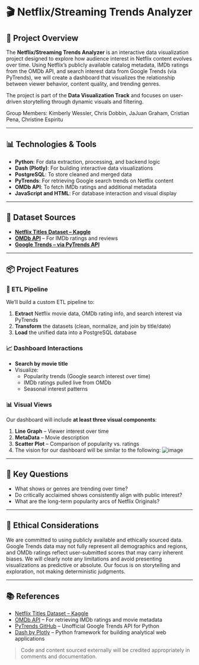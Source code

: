 # 🎬 Netflix/Streaming Trends Analyzer

## 📌 Project Overview  
The **Netflix/Streaming Trends Analyzer** is an interactive data visualization project designed to explore how audience interest in Netflix content evolves over time. Using Netflix’s publicly available catalog metadata, IMDb ratings from the OMDb API, and search interest data from Google Trends (via PyTrends), we will create a dashboard that visualizes the relationship between viewer behavior, content quality, and trending genres.

The project is part of the **Data Visualization Track** and focuses on user-driven storytelling through dynamic visuals and filtering.

Group Members: Kimberly Wessler, Chris Dobbin, JaJuan Graham, Cristian Pena, Christine Espiritu

---

## 📊 Technologies & Tools  
- **Python**: For data extraction, processing, and backend logic  
- **Dash (Plotly)**: For building interactive data visualizations  
- **PostgreSQL**: To store cleaned and merged data  
- **PyTrends**: For retrieving Google search trends on Netflix content  
- **OMDb API**: To fetch IMDb ratings and additional metadata  
- **JavaScript and HTML**: For database interaction and visual display  

---

## 📁 Dataset Sources  
- **[Netflix Titles Dataset – Kaggle](https://www.kaggle.com/datasets/shivamb/netflix-shows)**  
- **[OMDb API](https://www.omdbapi.com/)** – For IMDb ratings and reviews  
- **[Google Trends – via PyTrends API](https://github.com/GeneralMills/pytrends)**  

---

## 📦 Project Features

### 🔄 ETL Pipeline
We’ll build a custom ETL pipeline to:
1. **Extract** Netflix movie data, OMDb rating info, and search interest via PyTrends  
2. **Transform** the datasets (clean, normalize, and join by title/date)  
3. **Load** the unified data into a PostgreSQL database  

### 📈 Dashboard Interactions
- **Search by movie title**
- Visualize:
  - Popularity trends (Google search interest over time)
  - IMDb ratings pulled live from OMDb
  - Seasonal interest patterns

### 📊 Visual Views
Our dashboard will include **at least three visual components**:
1. **Line Graph** – Viewer interest over time  
2. **MetaData** – Movie description  
3. **Scatter Plot** – Comparison of popularity vs. ratings
4. The vision for our dashboard will be similar to the following:
   ![image](https://github.com/user-attachments/assets/f74b628d-ca91-4e2f-b03b-9a2ecc470fa0)

---

## 🧠 Key Questions  
- What shows or genres are trending over time?  
- Do critically acclaimed shows consistently align with public interest?  
- What are the long-term popularity arcs of Netflix Originals?

---

## 🤝 Ethical Considerations  
We are committed to using publicly available and ethically sourced data. Google Trends data may not fully represent all demographics and regions, and OMDb ratings reflect user-submitted scores that may carry inherent biases. We will clearly note any limitations and avoid presenting visualizations as predictive or absolute. Our focus is on storytelling and exploration, not making deterministic judgments.

---

## 📚 References  
- [Netflix Titles Dataset – Kaggle](https://www.kaggle.com/datasets/shivamb/netflix-shows)  
- [OMDb API](https://www.omdbapi.com/) – For retrieving IMDb ratings and movie metadata  
- [PyTrends GitHub](https://github.com/GeneralMills/pytrends) – Unofficial Google Trends API for Python  
- [Dash by Plotly](https://dash.plotly.com/) – Python framework for building analytical web applications  

> Code and content sourced externally will be credited appropriately in comments and documentation.


